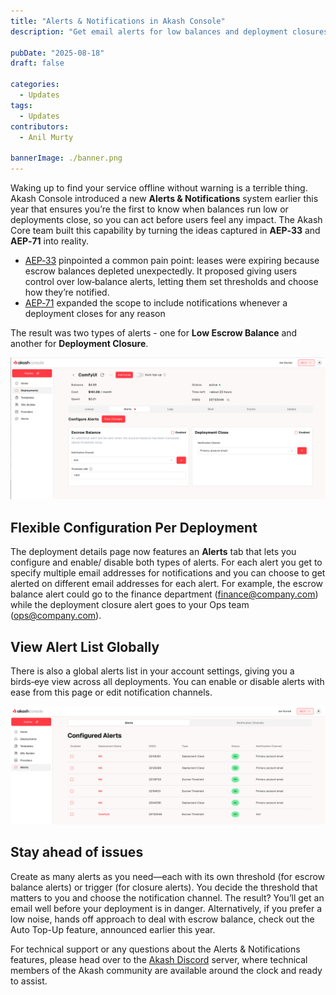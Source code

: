 ```yaml
---
title: "Alerts & Notifications in Akash Console"
description: "Get email alerts for low balances and deployment closures in Console."

pubDate: "2025-08-18"
draft: false

categories:
  - Updates
tags:
  - Updates
contributors:
  - Anil Murty

bannerImage: ./banner.png
---
```


Waking up to find your service offline without warning is a terrible thing. Akash Console introduced a new **Alerts & Notifications** system earlier this year that ensures you’re the first to know when balances run low or deployments close, so you can act before users feel any impact. The Akash Core team built this capability by turning the ideas captured in **AEP‑33** and **AEP‑71** into reality.

- [AEP‑33](/roadmap/aep-33/) pinpointed a common pain point: leases were expiring because escrow balances depleted unexpectedly. It proposed giving users control over low‑balance alerts, letting them set thresholds and choose how they’re notified.
- [AEP‑71](/roadmap/aep-71/) expanded the scope to include notifications whenever a deployment closes for any reason

The result was two types of alerts - one for **Low Escrow Balance** and another for **Deployment Closure**.

![Alerts & Notifications in Akash Console](1.png)

## Flexible Configuration Per Deployment

The deployment details page now features an **Alerts** tab that lets you configure and enable/ disable both types of alerts. For each alert you get to specify multiple email addresses for notifications and you can choose to get alerted on different email addresses for each alert. For example, the escrow balance alert could go to the finance department (finance@company.com) while the deployment closure alert goes to your Ops team (ops@company.com).

## View Alert List Globally

There is also a global alerts list in your account settings, giving you a birds‑eye view across all deployments. You can enable or disable alerts with ease from this page or edit notification channels.

![Alerts & Notifications in Akash Console](2.png)

## Stay ahead of issues

Create as many alerts as you need—each with its own threshold (for escrow balance alerts) or trigger (for closure alerts). You decide the threshold that matters to you and choose the notification channel. The result? You’ll get an email well before your deployment is in danger. Alternatively, if you prefer a low noise, hands off approach to deal with escrow balance, check out the Auto Top-Up feature, announced earlier this year.

For technical support or any questions about the Alerts & Notifications features, please head over to the [Akash Discord](https://www.google.com/url?q=https://discord.akash.network/&sa=D&source=editors&ust=1755510677030273&usg=AOvVaw3kR_Oea0LTitSXlzHEBwQV) server, where technical members of the Akash community are available around the clock and ready to assist.
